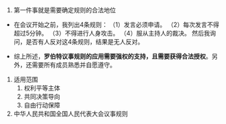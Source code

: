 1. 第一件事就是需要确定规则的合法地位
- 在会议开始之前，我列出4条规则：
（1）发言必须申请。
（2）每次发言不得超过5分钟。
（3）不得进行人身攻击。
（4）服从主持人的裁决。
然后我询问，是否有人反对这4条规则，结果是无人反对。
* 综上所述，**罗伯特议事规则的应用需要强权的支持，且需要获得合法授权**。另外，还需要所有成员熟悉并自愿遵守。
1. 适用范围
	1. 权利平等主体
	2. 共同决策导向
	3. 自由行动保障
2. 中华人民共和国全国人民代表大会议事规则
